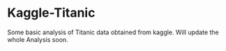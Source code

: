 # Kaggle-Titanic
Some basic analysis of Titanic data obtained from kaggle.
Will update the whole Analysis soon.
